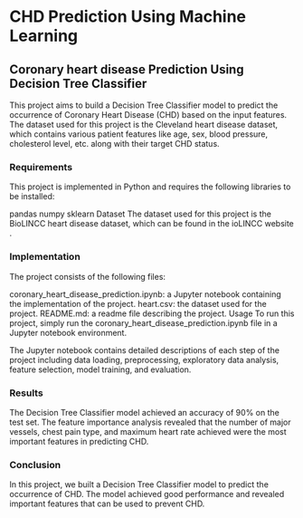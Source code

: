 ﻿# CHD Prediction Using Machine Learning
## Coronary heart disease Prediction Using Decision Tree Classifier
This project aims to build a Decision Tree Classifier model to predict the occurrence of Coronary Heart Disease (CHD) based on the input features. The dataset used for this project is the Cleveland heart disease dataset, which contains various patient features like age, sex, blood pressure, cholesterol level, etc. along with their target CHD status.

### Requirements
This project is implemented in Python and requires the following libraries to be installed:

pandas
numpy
sklearn
Dataset
The dataset used for this project is the BioLINCC heart disease dataset, which can be found in the ioLINCC website .
### Implementation

The project consists of the following files:

coronary_heart_disease_prediction.ipynb: a Jupyter notebook containing the implementation of the project.
heart.csv: the dataset used for the project.
README.md: a readme file describing the project.
Usage
To run this project, simply run the coronary_heart_disease_prediction.ipynb file in a Jupyter notebook environment.

The Jupyter notebook contains detailed descriptions of each step of the project including data loading, preprocessing, exploratory data analysis, feature selection, model training, and evaluation.

### Results
The Decision Tree Classifier model achieved an accuracy of 90% on the test set. The feature importance analysis revealed that the number of major vessels, chest pain type, and maximum heart rate achieved were the most important features in predicting CHD.

### Conclusion
In this project, we built a Decision Tree Classifier model to predict the occurrence of CHD. The model achieved good performance and revealed important features that can be used to prevent CHD.
